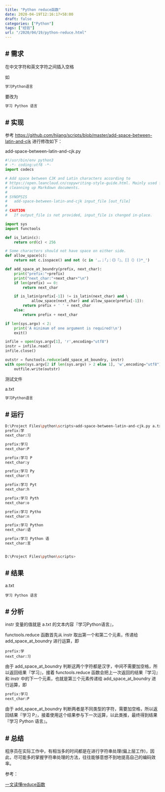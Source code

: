 ```yaml
---
title: "Python reduce函数"
date: 2020-04-19T12:16:17+58:00
draft: false
categories: ["Python"]
tags: ["经验"]
url: "/2020/04/19/python-reduce.html"
---
```


## # 需求

在中文字符和英文字符之间插入空格

如

```bash
学习Python语言
```

要改为

```bash
学习 Python 语言
```



## # 实现

参考 https://github.com/hjiang/scripts/blob/master/add-space-between-latin-and-cjk 进行修改如下：

add-space-between-latin-and-cjk.py

```python
#!/usr/bin/env python3
# -*- coding:utf8 -*-
import codecs

# Add space between CJK and Latin characters according to
# https://open.leancloud.cn/copywriting-style-guide.html. Mainly used for
# cleanning up Markdown documents.
#
# SYNOPSIS
#   add-space-between-latin-and-cjk input_file [out_file]
#
# CAUTION
#   If output_file is not provided, input_file is changed in-place.

import sys
import functools

def is_latin(c):
    return ord(c) < 256

# Some characters should not have space on either side.
def allow_space(c):
    return not c.isspace() and not (c in '，。；「」：《》『』、[]（）()*_')

def add_space_at_boundry(prefix, next_char):
    print("prefix:"+prefix)
    print("next_char:"+next_char+"\n")
    if len(prefix) == 0:
        return next_char

    if is_latin(prefix[-1]) != is_latin(next_char) and \
            allow_space(next_char) and allow_space(prefix[-1]):
        return prefix + ' ' + next_char
    else:
        return prefix + next_char

if len(sys.argv) < 2:
    print('A minimum of one argument is required!\n')
    exit()

infile = open(sys.argv[1], 'r',encoding="utf8")
instr = infile.read()
infile.close()

outstr = functools.reduce(add_space_at_boundry, instr)
with open(sys.argv[2 if len(sys.argv) > 2 else 1], 'w',encoding="utf8") as outfile:
    outfile.write(outstr)
```

测试文件

a.txt

```bash
学习Python语言
```



## # 运行

```bash
D:\Project Files\python\scripts>add-space-between-latin-and-cjk.py a.txt
prefix:学
next_char:习

prefix:学习
next_char:P

prefix:学习 P
next_char:y

prefix:学习 Py
next_char:t

prefix:学习 Pyt
next_char:h

prefix:学习 Pyth
next_char:o

prefix:学习 Pytho
next_char:n

prefix:学习 Python
next_char:语

prefix:学习 Python 语
next_char:言


D:\Project Files\python\scripts>
```



## # 结果

a.txt

```
学习 Python 语言
```



## # 分析

instr 变量的值就是 a.txt 的文本内容『学习Python语言』，

functools.reduce 函数首先从 instr 取出第一个和第二个元素，传递给 add_space_at_boundry 进行运算，即

```
prefix:学
next_char:习
```

由于 add_space_at_boundry  判断这两个字符都是汉字，中间不需要加空格，所以返回结果『学习』，接着 functools.reduce 函数会把上一次返回的结果『学习』和 instr 中的下一个元素，也就是第三个元素传递给 add_space_at_boundry 进行运算，即

```bash
prefix:学习
next_char:P
```

由于 add_space_at_boundry  判断两者是不同类型的字符，需要加空格，所以返回结果『学习 P』，接着使用这个结果参与下一次运算，以此类推，最终得到结果『学习 Python 语言』。



## # 总结

程序员在实际工作中，有相当多的时间都是在进行字符串处理(偏上层工作)，因此，尽可能多的掌握字符串处理的方法，往往能够意想不到地提高自己的编码效率。



参考：

[一文读懂reduce函数](https://zhuanlan.zhihu.com/p/122461275)